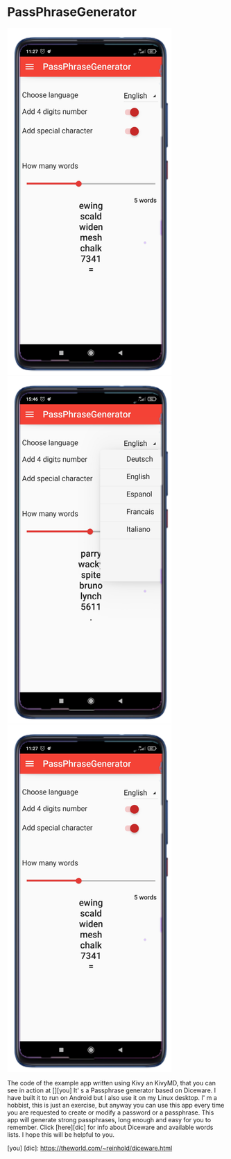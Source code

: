 # PassPhraseGenerator
![Screenshot](screenshot01.png) ![Screenshot](screenshot02.png) ![Screenshot](screenshot01.png)

The code of the example app written using Kivy an KivyMD, that you can see in action at [][you]
It' s a Passphrase generator based on Diceware. I have built it to run on Android but I also use it on my Linux desktop.
I' m a hobbist, this is just an exercise, but anyway you can use this app every time you are requested to create or modify a password or a passphrase.
This app will generate strong passphrases, long enough and easy for you to remember.
Click [here][dic] for info about Diceware and available words lists. 
I hope this will be helpful to you.

[you]
[dic]: <https://theworld.com/~reinhold/diceware.html>









